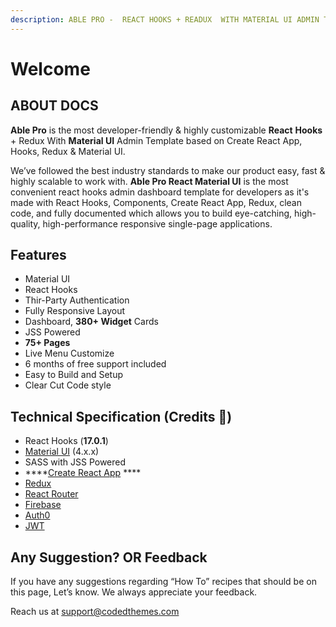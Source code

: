 ```yaml
---
description: ABLE PRO -  REACT HOOKS + READUX  WITH MATERIAL UI ADMIN TEMPLATE
---
```


# Welcome

## ABOUT DOCS

**Able Pro** is the most developer-friendly & highly customizable **React** **Hooks** + Redux With **Material UI** Admin Template based on Create React App, Hooks, Redux & Material UI.

We’ve followed the best industry standards to make our product easy, fast & highly scalable to work with. **Able Pro React Material UI** is the most convenient react hooks admin dashboard template for developers as it's made with React Hooks, Components, Create React App, Redux, clean code, and fully documented which allows you to build eye-catching, high-quality, high-performance responsive single-page applications.

## Features

* Material UI
* React Hooks
* Thir-Party Authentication
* Fully Responsive Layout 
* Dashboard, **380+ Widget** Cards
* JSS Powered
* **75+ Pages**
* Live Menu Customize
* 6 months of free support included
* Easy to Build and Setup
* Clear Cut Code style

## Technical Specification  \(Credits 🙏\)

* React Hooks \(**17.0.1**\)
* [Material UI](https://material-ui.com/) \(4.x.x\)
* SASS with JSS Powered
* \*\*\*\*[Create React App](https://github.com/facebook/create-react-app) ****
* [Redux](https://redux.js.org/)
* [React Router](https://github.com/ReactTraining/react-router) 
* [Firebase](https://firebase.google.com/docs/auth)
* [Auth0](https://auth0.com/)
* [JWT](https://jwt.io/)

## Any Suggestion? OR Feedback

If you have any suggestions regarding “How To” recipes that should be on this page, Let’s know. We always appreciate your feedback.

Reach us at [support@codedthemes.com](mailto:support@codedthemes.com)


